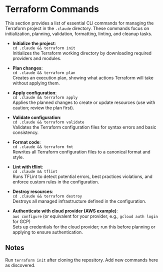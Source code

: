 # Terraform Commands

This section provides a list of essential CLI commands for managing the Terraform project in the `.claude` directory. These commands focus on initialization, planning, validation, formatting, linting, and cleanup tasks.

- **Initialize the project**:  
  `cd .claude && terraform init`  
  Initializes the Terraform working directory by downloading required providers and modules.

- **Plan changes**:  
  `cd .claude && terraform plan`  
  Creates an execution plan, showing what actions Terraform will take without applying them.

- **Apply configuration**:  
  `cd .claude && terraform apply`  
  Applies the planned changes to create or update resources (use with caution; review the plan first).

- **Validate configuration**:  
  `cd .claude && terraform validate`  
  Validates the Terraform configuration files for syntax errors and basic consistency.

- **Format code**:  
  `cd .claude && terraform fmt`  
  Rewrites all Terraform configuration files to a canonical format and style.

- **Lint with tflint**:  
  `cd .claude && tflint`  
  Runs TFLint to detect potential errors, best practices violations, and enforce custom rules in the configuration.

- **Destroy resources**:  
  `cd .claude && terraform destroy`  
  Destroys all managed infrastructure defined in the configuration.

- **Authenticate with cloud provider (AWS example)**:  
  `aws configure` (or equivalent for your provider, e.g., `gcloud auth login` for GCP)  
  Sets up credentials for the cloud provider; run this before planning or applying to ensure authentication.

## Notes
Run `terraform init` after cloning the repository. Add new commands here as discovered.